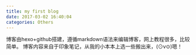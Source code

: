 ```yaml
---
title: my first blog
date: 2017-03-02 16:40:04
categories: Others
---
```


博客由hexo+github搭建，遵循markdown语法来编辑博客，网上教程很多，比较简单。
博客内容来自于印象笔记，从我的小本本上选一些搬出来，(⊙v⊙)嗯！
